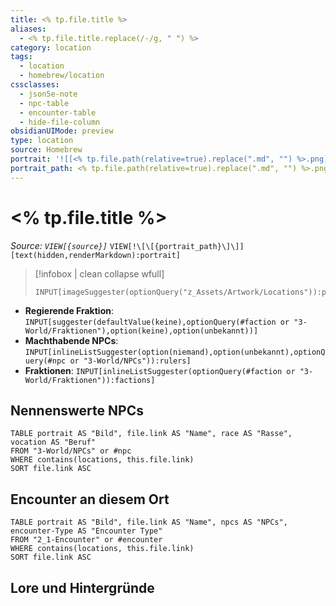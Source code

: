 ```yaml
---
title: <% tp.file.title %>
aliases:
  - <% tp.file.title.replace(/-/g, " ") %>
category: location
tags:
  - location
  - homebrew/location
cssclasses:
  - json5e-note
  - npc-table
  - encounter-table
  - hide-file-column
obsidianUIMode: preview
type: location
source: Homebrew
portrait: '![[<% tp.file.path(relative=true).replace(".md", "") %>.png]]'
portrait_path: <% tp.file.path(relative=true).replace(".md", "") %>.png
---
```

# <% tp.file.title %>
*Source: `VIEW[{source}]`* `VIEW[!\[\[{portrait_path}\]\]][text(hidden,renderMarkdown):portrait]`
> [!infobox | clean collapse wfull]
> ```meta-bind
> INPUT[imageSuggester(optionQuery("z_Assets/Artwork/Locations")):portrait_path]
> ```

- **Regierende Fraktion**: `INPUT[suggester(defaultValue(keine),optionQuery(#faction or "3-World/Fraktionen"),option(keine),option(unbekannt))]`
- **Machthabende NPCs**: `INPUT[inlineListSuggester(option(niemand),option(unbekannt),optionQuery(#npc or "3-World/NPCs")):rulers]`
- **Fraktionen**: `INPUT[inlineListSuggester(optionQuery(#faction or "3-World/Fraktionen")):factions]`

## Nennenswerte NPCs

```dataview
TABLE portrait AS "Bild", file.link AS "Name", race AS "Rasse", vocation AS "Beruf"
FROM "3-World/NPCs" or #npc
WHERE contains(locations, this.file.link)
SORT file.link ASC
```

## Encounter an diesem Ort 

```dataview
TABLE portrait AS "Bild", file.link AS "Name", npcs AS "NPCs", encounter-Type AS "Encounter Type"
FROM "2_1-Encounter" or #encounter
WHERE contains(locations, this.file.link)
SORT file.link ASC
```

## Lore und Hintergründe
